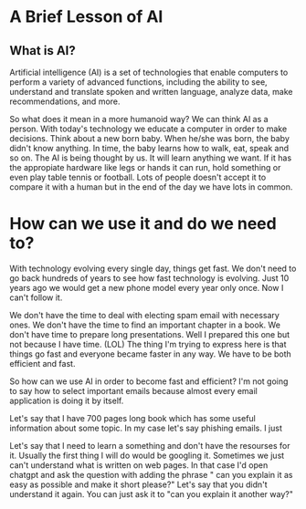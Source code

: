 # A Brief Lesson of AI

## What is AI?

Artificial intelligence (AI) is a set of technologies that enable computers to perform a variety of advanced functions, including the ability to see, understand and translate spoken and written language, analyze data, make recommendations, and more. 

So what does it mean in a more humanoid way?
We can think AI as a person. With today's technology we educate a computer in order to make decisions.
Think about a new born baby. When he/she was born, the baby didn't know anything. In time, the baby learns how to walk, eat, speak and so on.
The AI is being thought by us. It will learn anything we want. If it has the appropiate hardware like legs or hands it can run, hold something or even play table tennis or football.
Lots of people doesn't accept it to compare it with a human but in the end of the day we have lots in common.

# How can we use it and do we need to?

With technology evolving every single day, things get fast.
We don't need to go back hundreds of years to see how fast technology is evolving. Just 10 years ago we would get a new phone model every year only once. Now I can't follow it. 

We don't have the time to deal with electing spam email with necessary ones. 
We don't have the time to find an important chapter in a book.
We don't have time to prepare long presentations. Well I prepared this one but not because I have time. (LOL)
The thing I'm trying to express here is that things go fast and everyone became faster in any way. 
We have to be both efficient and fast.

So how can we use AI in order to become fast and efficient?
I'm not going to say how to select important emails because almost every email application is doing it by itself.

Let's say that I have 700 pages long book which has some useful information about some topic. In my case let's say phishing emails. I just 

Let's say that I need to learn a something and don't have the resourses for it. Usually the first thing I will do would be googling it. Sometimes we just can't understand what is written on web pages. In that case I'd open chatgpt and ask the question with adding the phrase " can you explain it as easy as possible and make it short please?"
Let's say that you didn't understand it again. You can just ask it to "can you explain it another way?"

